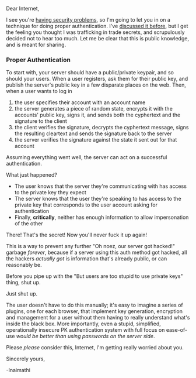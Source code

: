 Dear Internet,

I see you're [having security problems](http://www.zdnet.com/ubuntu-forums-hacked-1-82m-logins-email-addresses-stolen-7000018336/), so I'm going to let you in on a technique for doing proper authentication. I've [discussed it before](http://langnostic.blogspot.ca/2012/06/authentication-authentication.html), but I get the feeling you thought I was trafficking in trade secrets, and scrupulously decided not to hear too much. Let me be clear that this is public knowledge, and is meant for sharing.

### <a name="proper-authentication"></a>Proper Authentication

To start with, your server should have a public/private keypair, and so should your users. When a user registers, ask them for their public key, and publish the server's public key in a few disparate places on the web. Then, when a user wants to log in


1.   the user specifies their account with an account name
1.   the server generates a piece of random state, encrypts it with the accounts' public key, signs it, and sends both the cyphertext and the signature to the client
1.   the client verifies the signature, decrypts the cyphertext message, signs the resulting cleartext and sends the signature back to the server
1.   the server verifies the signature against the state it sent out for that account


Assuming everything went well, the server can act on a successful authentication.

What just happened?


-   The user knows that the server they're communicating with has access to the private key they expect
-   The server knows that the user they're speaking to has access to the private key that corresponds to the user account asking for authentication
-   Finally, **critically**, neither has enough information to allow impersonation of the other


There! That's the secret! Now you'll never fuck it up again!

This is a way to prevent any further "Oh noez, our server got hacked!" garbage *forever*, because if a server using this auth method got hacked, all the hackers *actually got* is information that's already public, or can reasonably be.

Before you pipe up with the "But users are too stupid to use private keys" thing, shut up.

Just shut up. 

The user doesn't have to do this manually; it's easy to imagine a series of plugins, one for each browser, that implement key generation, encryption and management for a user without them having to really understand what's inside the black box. More importantly, even a stupid, simplified, operationally insecure PK authentication system with full focus on ease-of-use *would be better than using passwords on the server side*.

Please *please* consider this, Internet, I'm getting really worried about you.

Sincerely yours,

-Inaimathi
